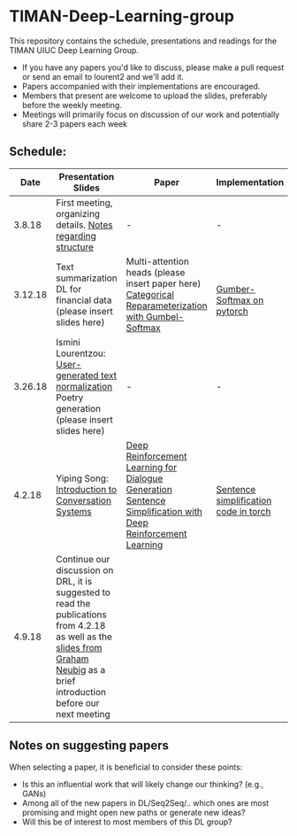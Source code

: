 # TIMAN-Deep-Learning-group
This repository contains the schedule, presentations and readings for the TIMAN UIUC Deep Learning Group.
- If you have any papers you'd like to discuss, please make a pull request or send an email to lourent2 and we'll add it. 
- Papers accompanied with their implementations are encouraged.
- Members that present are welcome to upload the slides, preferably before the weekly meeting.
- Meetings will primarily focus on discussion of our work and potentially share 2-3 papers each week


## Schedule:


| Date  | Presentation Slides | Paper | Implementation |
| ------------- | ------------- |------------- |------------- |
| 3.8.18  | First meeting, organizing details. [Notes regarding structure](https://gist.github.com/Isminoula/91b4ff677822eb34945edf9a96dcc514)  | - | -  |
| 3.12.18  | Text summarization <br> DL for financial data <br> (please insert slides here)  |  Multi-attention heads (please insert paper here) <br> [Categorical Reparameterization with Gumbel-Softmax](https://arxiv.org/abs/1611.01144) | <br> [Gumber-Softmax on pytorch](https://github.com/pytorch/pytorch/pull/3341) |
| 3.26.18  | Ismini Lourentzou: [User-generated text normalization](https://github.com/TIMAN-group/TIMAN-Deep-Learning-group/blob/master/Text_Normalization_presentation.pdf) <br> Poetry generation <br> (please insert slides here)  | - | -  |
| 4.2.18  | Yiping Song: [Introduction to Conversation Systems](https://github.com/TIMAN-group/TIMAN-Deep-Learning-group/blob/master/introduction-to-CS.pptx) | [Deep Reinforcement Learning for Dialogue Generation](https://arxiv.org/abs/1606.01541) <br> [Sentence Simplification with Deep Reinforcement Learning](https://arxiv.org/abs/1703.10931) | <br> [Sentence simplification code in torch](https://github.com/XingxingZhang/dress) |
| 4.9.18  | Continue our discussion on DRL, it is suggested to read the publications from 4.2.18 as well as the [slides from Graham Neubig](http://phontron.com/class/nn4nlp2017/assets/slides/nn4nlp-16-rl.pdf) as a brief introduction before our next meeting



## Notes on suggesting papers
When selecting a paper, it is beneficial to consider these points: 
- Is this an influential work that will likely change our thinking? (e.g., GANs)
- Among all of the new papers in DL/Seq2Seq/.. which ones are most promising and might open new paths or generate new ideas?
- Will this be of interest to most members of this DL group?

